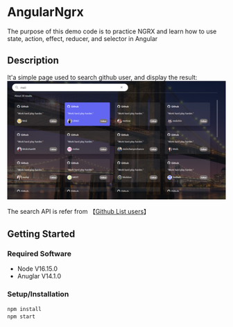 # AngularNgrx

The purpose of this demo code is to practice NGRX and learn how to use state, action, effect, reducer, and selector in Angular

## Description
It'a simple page used to search github user, and display the result:
![demo info](./src/assets/imgs/demo.png)


The search API is refer from 【[Github List users](https://docs.github.com/en/rest/users/users#list-users)】

</blockquote>

## Getting Started

### Required Software

- Node V16.15.0
- Anuglar V14.1.0

### Setup/Installation

```js
npm install
npm start
```

